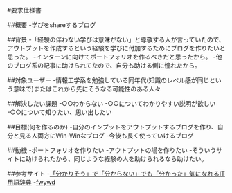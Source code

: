 #要求仕様書

##概要
-学びをshareするブログ

##背景
-「経験の伴わない学びは意味がない」と尊敬する人が言っていたので、アウトプットを作成するという経験を学びに付加するためにブログを作りたいと思った。
-インターンに向けてポートフォリオを作るべきだと思ったから。
-他のブログ系の記事に助けられてたので、自分も助ける側に憧れたから。

##対象ユーザー
-情報工学系を勉強している同年代(知識のレベル感が同じという意味で)またはこれから先にそうなる可能性のある人々

##解決したい課題
-○○わからない
-○○についてわかりやすい説明が欲しい
-○○について知りたい、思い出したい

##目標(何を作るのか)
-自分のインプットをアウトプットするブログを作り、自分と見る人両方にWin-Winなブログ
-今後も長く使っていけるブログ

##動機
-ポートフォリオを作りたい
-アウトプットの場を作りたい
-そういうサイトに助けられたから、同じような経験の人を助けられるなら助けたい。

##参考サイト
-[「分かりそう」で「分からない」でも「分かった」気になれるIT用語辞典](https://wa3.i-3-i.info/index.html)
-[fwywd](https://fwywd.com/)